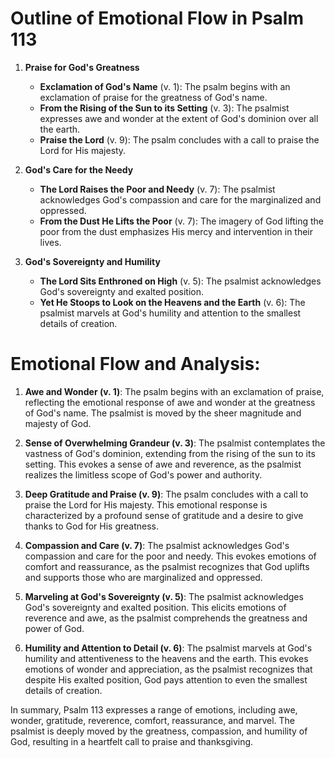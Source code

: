 # Outline of Emotional Flow in Psalm 113

1. **Praise for God's Greatness**
   - **Exclamation of God's Name** (v. 1): The psalm begins with an exclamation of praise for the greatness of God's name.
   - **From the Rising of the Sun to its Setting** (v. 3): The psalmist expresses awe and wonder at the extent of God's dominion over all the earth.
   - **Praise the Lord** (v. 9): The psalm concludes with a call to praise the Lord for His majesty.

2. **God's Care for the Needy**
   - **The Lord Raises the Poor and Needy** (v. 7): The psalmist acknowledges God's compassion and care for the marginalized and oppressed.
   - **From the Dust He Lifts the Poor** (v. 7): The imagery of God lifting the poor from the dust emphasizes His mercy and intervention in their lives.

3. **God's Sovereignty and Humility**
   - **The Lord Sits Enthroned on High** (v. 5): The psalmist acknowledges God's sovereignty and exalted position.
   - **Yet He Stoops to Look on the Heavens and the Earth** (v. 6): The psalmist marvels at God's humility and attention to the smallest details of creation.

# Emotional Flow and Analysis:

1. **Awe and Wonder (v. 1)**: The psalm begins with an exclamation of praise, reflecting the emotional response of awe and wonder at the greatness of God's name. The psalmist is moved by the sheer magnitude and majesty of God.

2. **Sense of Overwhelming Grandeur (v. 3)**: The psalmist contemplates the vastness of God's dominion, extending from the rising of the sun to its setting. This evokes a sense of awe and reverence, as the psalmist realizes the limitless scope of God's power and authority.

3. **Deep Gratitude and Praise (v. 9)**: The psalm concludes with a call to praise the Lord for His majesty. This emotional response is characterized by a profound sense of gratitude and a desire to give thanks to God for His greatness.

4. **Compassion and Care (v. 7)**: The psalmist acknowledges God's compassion and care for the poor and needy. This evokes emotions of comfort and reassurance, as the psalmist recognizes that God uplifts and supports those who are marginalized and oppressed.

5. **Marveling at God's Sovereignty (v. 5)**: The psalmist acknowledges God's sovereignty and exalted position. This elicits emotions of reverence and awe, as the psalmist comprehends the greatness and power of God.

6. **Humility and Attention to Detail (v. 6)**: The psalmist marvels at God's humility and attentiveness to the heavens and the earth. This evokes emotions of wonder and appreciation, as the psalmist recognizes that despite His exalted position, God pays attention to even the smallest details of creation.

In summary, Psalm 113 expresses a range of emotions, including awe, wonder, gratitude, reverence, comfort, reassurance, and marvel. The psalmist is deeply moved by the greatness, compassion, and humility of God, resulting in a heartfelt call to praise and thanksgiving.